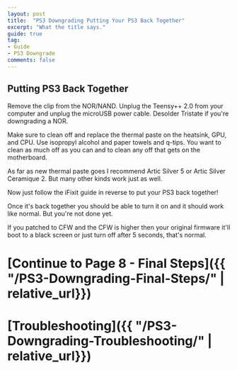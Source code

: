```yaml
---
layout: post
title:  "PS3 Downgrading Putting Your PS3 Back Together"
excerpt: "What the title says."
guide: true
tag:
- Guide
- PS3 Downgrade
comments: false
---
```


## Putting PS3 Back Together
Remove the clip from the NOR/NAND. Unplug the Teensy++ 2.0 from your computer and unplug the microUSB power cable. Desolder Tristate if you're downgrading a NOR.

Make sure to clean off and replace the thermal paste on the heatsink, GPU, and CPU. Use isopropyl alcohol and paper towels and q-tips. You want to clean as much off as you can and to clean any off that gets on the motherboard.

As far as new thermal paste goes I recommend Artic Silver 5 or Artic Silver Ceramique 2. But many other kinds work just as well.

Now just follow the iFixit guide in reverse to put your PS3 back together!

Once it's back together you should be able to turn it on and it should work like normal. But you're not done yet. 

If you patched to CFW and the CFW is higher then your original firmware it'll boot to a black screen or just turn off after 5 seconds, that's normal.

# [Continue to Page 8 - Final Steps]({{ "/PS3-Downgrading-Final-Steps/" | relative_url}})
# [Troubleshooting]({{ "/PS3-Downgrading-Troubleshooting/" | relative_url}})